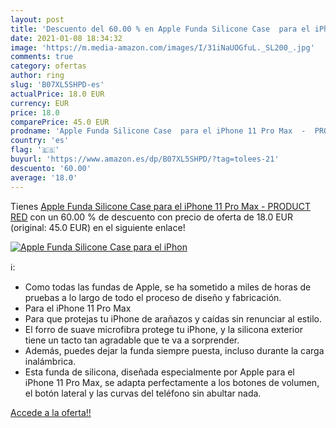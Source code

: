 ```yaml
---
layout: post
title: 'Descuento del 60.00 % en Apple Funda Silicone Case  para el iPhon'
date: 2021-01-08 18:34:32
image: 'https://m.media-amazon.com/images/I/31iNaUOGfuL._SL200_.jpg'
comments: true
category: ofertas
author: ring
slug: 'B07XL5SHPD-es'
actualPrice: 18.0 EUR
currency: EUR
price: 18.0
comparePrice: 45.0 EUR
prodname: 'Apple Funda Silicone Case  para el iPhone 11 Pro Max  -  PRODUCT RED'
country: 'es'
flag: '🇪🇸'
buyurl: 'https://www.amazon.es/dp/B07XL5SHPD/?tag=tolees-21'
descuento: '60.00'
average: '18.0'
---
```


Tienes [Apple Funda Silicone Case  para el iPhone 11 Pro Max  -  PRODUCT RED](https://www.amazon.es/dp/B07XL5SHPD/?tag=tolees-21) con un 60.00 % de descuento con precio de oferta de 18.0 EUR (original: 45.0 EUR) en el siguiente enlace!

[![Apple Funda Silicone Case  para el iPhon](https://m.media-amazon.com/images/I/31iNaUOGfuL._SL200_.jpg)](https://www.amazon.es/dp/B07XL5SHPD/?tag=tolees-21)

ℹ️:

- Como todas las fundas de Apple, se ha sometido a miles de horas de pruebas a lo largo de todo el proceso de diseño y fabricación.
- Para el iPhone 11 Pro Max
- Para que protejas tu iPhone de arañazos y caídas sin renunciar al estilo.
- El forro de suave microfibra protege tu iPhone, y la silicona exterior tiene un tacto tan agradable que te va a sorprender.
- Además, puedes dejar la funda siempre puesta, incluso durante la carga inalámbrica.
- Esta funda de silicona, diseñada especialmente por Apple para el iPhone 11 Pro Max, se adapta perfectamente a los botones de volumen, el botón lateral y las curvas del teléfono sin abultar nada.

[Accede a la oferta!!](https://www.amazon.es/dp/B07XL5SHPD/?tag=tolees-21)
